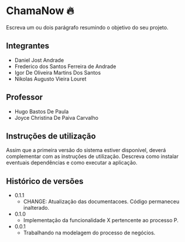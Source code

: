# ChamaNow 🔥

Escreva um ou dois  parágrafo resumindo o objetivo do seu projeto.

## Integrantes

* Daniel Jost Andrade
* Frederico dos Santos Ferreira de Andrade
* Igor De Oliveira Martins Dos Santos
* Nikolas Augusto Vieira Louret

## Professor

* Hugo Bastos De Paula
* Joyce Christina De Paiva Carvalho

## Instruções de utilização

Assim que a primeira versão do sistema estiver disponível, deverá complementar com as instruções de utilização. Descreva como instalar eventuais dependências e como executar a aplicação.

## Histórico de versões

* 0.1.1
    * CHANGE: Atualização das documentacoes. Código permaneceu inalterado.
* 0.1.0
    * Implementação da funcionalidade X pertencente ao processo P.
* 0.0.1
    * Trabalhando na modelagem do processo de negócios.

